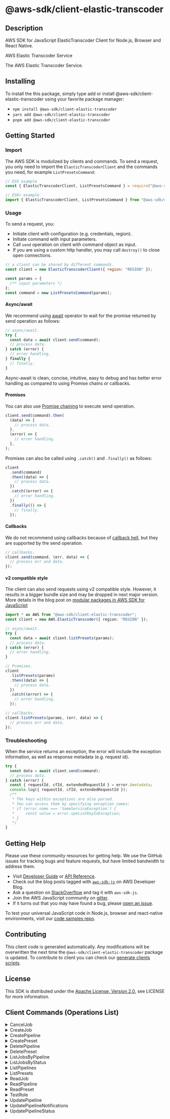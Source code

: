 <!-- generated file, do not edit directly -->

# @aws-sdk/client-elastic-transcoder

## Description

AWS SDK for JavaScript ElasticTranscoder Client for Node.js, Browser and React Native.

<fullname>AWS Elastic Transcoder Service</fullname>

<p>The AWS Elastic Transcoder Service.</p>

## Installing

To install the this package, simply type add or install @aws-sdk/client-elastic-transcoder
using your favorite package manager:

- `npm install @aws-sdk/client-elastic-transcoder`
- `yarn add @aws-sdk/client-elastic-transcoder`
- `pnpm add @aws-sdk/client-elastic-transcoder`

## Getting Started

### Import

The AWS SDK is modulized by clients and commands.
To send a request, you only need to import the `ElasticTranscoderClient` and
the commands you need, for example `ListPresetsCommand`:

```js
// ES5 example
const { ElasticTranscoderClient, ListPresetsCommand } = require("@aws-sdk/client-elastic-transcoder");
```

```ts
// ES6+ example
import { ElasticTranscoderClient, ListPresetsCommand } from "@aws-sdk/client-elastic-transcoder";
```

### Usage

To send a request, you:

- Initiate client with configuration (e.g. credentials, region).
- Initiate command with input parameters.
- Call `send` operation on client with command object as input.
- If you are using a custom http handler, you may call `destroy()` to close open connections.

```js
// a client can be shared by different commands.
const client = new ElasticTranscoderClient({ region: "REGION" });

const params = {
  /** input parameters */
};
const command = new ListPresetsCommand(params);
```

#### Async/await

We recommend using [await](https://developer.mozilla.org/en-US/docs/Web/JavaScript/Reference/Operators/await)
operator to wait for the promise returned by send operation as follows:

```js
// async/await.
try {
  const data = await client.send(command);
  // process data.
} catch (error) {
  // error handling.
} finally {
  // finally.
}
```

Async-await is clean, concise, intuitive, easy to debug and has better error handling
as compared to using Promise chains or callbacks.

#### Promises

You can also use [Promise chaining](https://developer.mozilla.org/en-US/docs/Web/JavaScript/Guide/Using_promises#chaining)
to execute send operation.

```js
client.send(command).then(
  (data) => {
    // process data.
  },
  (error) => {
    // error handling.
  },
);
```

Promises can also be called using `.catch()` and `.finally()` as follows:

```js
client
  .send(command)
  .then((data) => {
    // process data.
  })
  .catch((error) => {
    // error handling.
  })
  .finally(() => {
    // finally.
  });
```

#### Callbacks

We do not recommend using callbacks because of [callback hell](http://callbackhell.com/),
but they are supported by the send operation.

```js
// callbacks.
client.send(command, (err, data) => {
  // process err and data.
});
```

#### v2 compatible style

The client can also send requests using v2 compatible style.
However, it results in a bigger bundle size and may be dropped in next major version. More details in the blog post
on [modular packages in AWS SDK for JavaScript](https://aws.amazon.com/blogs/developer/modular-packages-in-aws-sdk-for-javascript/)

```ts
import * as AWS from "@aws-sdk/client-elastic-transcoder";
const client = new AWS.ElasticTranscoder({ region: "REGION" });

// async/await.
try {
  const data = await client.listPresets(params);
  // process data.
} catch (error) {
  // error handling.
}

// Promises.
client
  .listPresets(params)
  .then((data) => {
    // process data.
  })
  .catch((error) => {
    // error handling.
  });

// callbacks.
client.listPresets(params, (err, data) => {
  // process err and data.
});
```

### Troubleshooting

When the service returns an exception, the error will include the exception information,
as well as response metadata (e.g. request id).

```js
try {
  const data = await client.send(command);
  // process data.
} catch (error) {
  const { requestId, cfId, extendedRequestId } = error.$metadata;
  console.log({ requestId, cfId, extendedRequestId });
  /**
   * The keys within exceptions are also parsed.
   * You can access them by specifying exception names:
   * if (error.name === 'SomeServiceException') {
   *     const value = error.specialKeyInException;
   * }
   */
}
```

## Getting Help

Please use these community resources for getting help.
We use the GitHub issues for tracking bugs and feature requests, but have limited bandwidth to address them.

- Visit [Developer Guide](https://docs.aws.amazon.com/sdk-for-javascript/v3/developer-guide/welcome.html)
  or [API Reference](https://docs.aws.amazon.com/AWSJavaScriptSDK/v3/latest/index.html).
- Check out the blog posts tagged with [`aws-sdk-js`](https://aws.amazon.com/blogs/developer/tag/aws-sdk-js/)
  on AWS Developer Blog.
- Ask a question on [StackOverflow](https://stackoverflow.com/questions/tagged/aws-sdk-js) and tag it with `aws-sdk-js`.
- Join the AWS JavaScript community on [gitter](https://gitter.im/aws/aws-sdk-js-v3).
- If it turns out that you may have found a bug, please [open an issue](https://github.com/aws/aws-sdk-js-v3/issues/new/choose).

To test your universal JavaScript code in Node.js, browser and react-native environments,
visit our [code samples repo](https://github.com/aws-samples/aws-sdk-js-tests).

## Contributing

This client code is generated automatically. Any modifications will be overwritten the next time the `@aws-sdk/client-elastic-transcoder` package is updated.
To contribute to client you can check our [generate clients scripts](https://github.com/aws/aws-sdk-js-v3/tree/main/scripts/generate-clients).

## License

This SDK is distributed under the
[Apache License, Version 2.0](http://www.apache.org/licenses/LICENSE-2.0),
see LICENSE for more information.

## Client Commands (Operations List)

<details>
<summary>
CancelJob
</summary>

[Command API Reference](https://docs.aws.amazon.com/AWSJavaScriptSDK/v3/latest/client/elastic-transcoder/command/CancelJobCommand/) / [Input](https://docs.aws.amazon.com/AWSJavaScriptSDK/v3/latest/Package/-aws-sdk-client-elastic-transcoder/Interface/CancelJobCommandInput/) / [Output](https://docs.aws.amazon.com/AWSJavaScriptSDK/v3/latest/Package/-aws-sdk-client-elastic-transcoder/Interface/CancelJobCommandOutput/)

</details>
<details>
<summary>
CreateJob
</summary>

[Command API Reference](https://docs.aws.amazon.com/AWSJavaScriptSDK/v3/latest/client/elastic-transcoder/command/CreateJobCommand/) / [Input](https://docs.aws.amazon.com/AWSJavaScriptSDK/v3/latest/Package/-aws-sdk-client-elastic-transcoder/Interface/CreateJobCommandInput/) / [Output](https://docs.aws.amazon.com/AWSJavaScriptSDK/v3/latest/Package/-aws-sdk-client-elastic-transcoder/Interface/CreateJobCommandOutput/)

</details>
<details>
<summary>
CreatePipeline
</summary>

[Command API Reference](https://docs.aws.amazon.com/AWSJavaScriptSDK/v3/latest/client/elastic-transcoder/command/CreatePipelineCommand/) / [Input](https://docs.aws.amazon.com/AWSJavaScriptSDK/v3/latest/Package/-aws-sdk-client-elastic-transcoder/Interface/CreatePipelineCommandInput/) / [Output](https://docs.aws.amazon.com/AWSJavaScriptSDK/v3/latest/Package/-aws-sdk-client-elastic-transcoder/Interface/CreatePipelineCommandOutput/)

</details>
<details>
<summary>
CreatePreset
</summary>

[Command API Reference](https://docs.aws.amazon.com/AWSJavaScriptSDK/v3/latest/client/elastic-transcoder/command/CreatePresetCommand/) / [Input](https://docs.aws.amazon.com/AWSJavaScriptSDK/v3/latest/Package/-aws-sdk-client-elastic-transcoder/Interface/CreatePresetCommandInput/) / [Output](https://docs.aws.amazon.com/AWSJavaScriptSDK/v3/latest/Package/-aws-sdk-client-elastic-transcoder/Interface/CreatePresetCommandOutput/)

</details>
<details>
<summary>
DeletePipeline
</summary>

[Command API Reference](https://docs.aws.amazon.com/AWSJavaScriptSDK/v3/latest/client/elastic-transcoder/command/DeletePipelineCommand/) / [Input](https://docs.aws.amazon.com/AWSJavaScriptSDK/v3/latest/Package/-aws-sdk-client-elastic-transcoder/Interface/DeletePipelineCommandInput/) / [Output](https://docs.aws.amazon.com/AWSJavaScriptSDK/v3/latest/Package/-aws-sdk-client-elastic-transcoder/Interface/DeletePipelineCommandOutput/)

</details>
<details>
<summary>
DeletePreset
</summary>

[Command API Reference](https://docs.aws.amazon.com/AWSJavaScriptSDK/v3/latest/client/elastic-transcoder/command/DeletePresetCommand/) / [Input](https://docs.aws.amazon.com/AWSJavaScriptSDK/v3/latest/Package/-aws-sdk-client-elastic-transcoder/Interface/DeletePresetCommandInput/) / [Output](https://docs.aws.amazon.com/AWSJavaScriptSDK/v3/latest/Package/-aws-sdk-client-elastic-transcoder/Interface/DeletePresetCommandOutput/)

</details>
<details>
<summary>
ListJobsByPipeline
</summary>

[Command API Reference](https://docs.aws.amazon.com/AWSJavaScriptSDK/v3/latest/client/elastic-transcoder/command/ListJobsByPipelineCommand/) / [Input](https://docs.aws.amazon.com/AWSJavaScriptSDK/v3/latest/Package/-aws-sdk-client-elastic-transcoder/Interface/ListJobsByPipelineCommandInput/) / [Output](https://docs.aws.amazon.com/AWSJavaScriptSDK/v3/latest/Package/-aws-sdk-client-elastic-transcoder/Interface/ListJobsByPipelineCommandOutput/)

</details>
<details>
<summary>
ListJobsByStatus
</summary>

[Command API Reference](https://docs.aws.amazon.com/AWSJavaScriptSDK/v3/latest/client/elastic-transcoder/command/ListJobsByStatusCommand/) / [Input](https://docs.aws.amazon.com/AWSJavaScriptSDK/v3/latest/Package/-aws-sdk-client-elastic-transcoder/Interface/ListJobsByStatusCommandInput/) / [Output](https://docs.aws.amazon.com/AWSJavaScriptSDK/v3/latest/Package/-aws-sdk-client-elastic-transcoder/Interface/ListJobsByStatusCommandOutput/)

</details>
<details>
<summary>
ListPipelines
</summary>

[Command API Reference](https://docs.aws.amazon.com/AWSJavaScriptSDK/v3/latest/client/elastic-transcoder/command/ListPipelinesCommand/) / [Input](https://docs.aws.amazon.com/AWSJavaScriptSDK/v3/latest/Package/-aws-sdk-client-elastic-transcoder/Interface/ListPipelinesCommandInput/) / [Output](https://docs.aws.amazon.com/AWSJavaScriptSDK/v3/latest/Package/-aws-sdk-client-elastic-transcoder/Interface/ListPipelinesCommandOutput/)

</details>
<details>
<summary>
ListPresets
</summary>

[Command API Reference](https://docs.aws.amazon.com/AWSJavaScriptSDK/v3/latest/client/elastic-transcoder/command/ListPresetsCommand/) / [Input](https://docs.aws.amazon.com/AWSJavaScriptSDK/v3/latest/Package/-aws-sdk-client-elastic-transcoder/Interface/ListPresetsCommandInput/) / [Output](https://docs.aws.amazon.com/AWSJavaScriptSDK/v3/latest/Package/-aws-sdk-client-elastic-transcoder/Interface/ListPresetsCommandOutput/)

</details>
<details>
<summary>
ReadJob
</summary>

[Command API Reference](https://docs.aws.amazon.com/AWSJavaScriptSDK/v3/latest/client/elastic-transcoder/command/ReadJobCommand/) / [Input](https://docs.aws.amazon.com/AWSJavaScriptSDK/v3/latest/Package/-aws-sdk-client-elastic-transcoder/Interface/ReadJobCommandInput/) / [Output](https://docs.aws.amazon.com/AWSJavaScriptSDK/v3/latest/Package/-aws-sdk-client-elastic-transcoder/Interface/ReadJobCommandOutput/)

</details>
<details>
<summary>
ReadPipeline
</summary>

[Command API Reference](https://docs.aws.amazon.com/AWSJavaScriptSDK/v3/latest/client/elastic-transcoder/command/ReadPipelineCommand/) / [Input](https://docs.aws.amazon.com/AWSJavaScriptSDK/v3/latest/Package/-aws-sdk-client-elastic-transcoder/Interface/ReadPipelineCommandInput/) / [Output](https://docs.aws.amazon.com/AWSJavaScriptSDK/v3/latest/Package/-aws-sdk-client-elastic-transcoder/Interface/ReadPipelineCommandOutput/)

</details>
<details>
<summary>
ReadPreset
</summary>

[Command API Reference](https://docs.aws.amazon.com/AWSJavaScriptSDK/v3/latest/client/elastic-transcoder/command/ReadPresetCommand/) / [Input](https://docs.aws.amazon.com/AWSJavaScriptSDK/v3/latest/Package/-aws-sdk-client-elastic-transcoder/Interface/ReadPresetCommandInput/) / [Output](https://docs.aws.amazon.com/AWSJavaScriptSDK/v3/latest/Package/-aws-sdk-client-elastic-transcoder/Interface/ReadPresetCommandOutput/)

</details>
<details>
<summary>
TestRole
</summary>

[Command API Reference](https://docs.aws.amazon.com/AWSJavaScriptSDK/v3/latest/client/elastic-transcoder/command/TestRoleCommand/) / [Input](https://docs.aws.amazon.com/AWSJavaScriptSDK/v3/latest/Package/-aws-sdk-client-elastic-transcoder/Interface/TestRoleCommandInput/) / [Output](https://docs.aws.amazon.com/AWSJavaScriptSDK/v3/latest/Package/-aws-sdk-client-elastic-transcoder/Interface/TestRoleCommandOutput/)

</details>
<details>
<summary>
UpdatePipeline
</summary>

[Command API Reference](https://docs.aws.amazon.com/AWSJavaScriptSDK/v3/latest/client/elastic-transcoder/command/UpdatePipelineCommand/) / [Input](https://docs.aws.amazon.com/AWSJavaScriptSDK/v3/latest/Package/-aws-sdk-client-elastic-transcoder/Interface/UpdatePipelineCommandInput/) / [Output](https://docs.aws.amazon.com/AWSJavaScriptSDK/v3/latest/Package/-aws-sdk-client-elastic-transcoder/Interface/UpdatePipelineCommandOutput/)

</details>
<details>
<summary>
UpdatePipelineNotifications
</summary>

[Command API Reference](https://docs.aws.amazon.com/AWSJavaScriptSDK/v3/latest/client/elastic-transcoder/command/UpdatePipelineNotificationsCommand/) / [Input](https://docs.aws.amazon.com/AWSJavaScriptSDK/v3/latest/Package/-aws-sdk-client-elastic-transcoder/Interface/UpdatePipelineNotificationsCommandInput/) / [Output](https://docs.aws.amazon.com/AWSJavaScriptSDK/v3/latest/Package/-aws-sdk-client-elastic-transcoder/Interface/UpdatePipelineNotificationsCommandOutput/)

</details>
<details>
<summary>
UpdatePipelineStatus
</summary>

[Command API Reference](https://docs.aws.amazon.com/AWSJavaScriptSDK/v3/latest/client/elastic-transcoder/command/UpdatePipelineStatusCommand/) / [Input](https://docs.aws.amazon.com/AWSJavaScriptSDK/v3/latest/Package/-aws-sdk-client-elastic-transcoder/Interface/UpdatePipelineStatusCommandInput/) / [Output](https://docs.aws.amazon.com/AWSJavaScriptSDK/v3/latest/Package/-aws-sdk-client-elastic-transcoder/Interface/UpdatePipelineStatusCommandOutput/)

</details>

